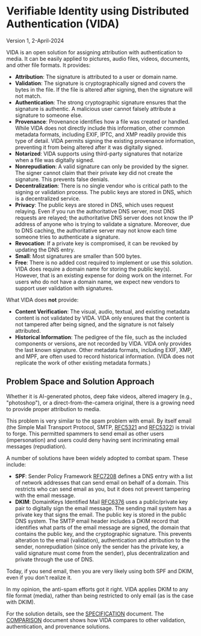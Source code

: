 # Verifiable Identity using Distributed Authentication (VIDA)
Version 1, 2-April-2024

VIDA is an open solution for assigning attribution with authentication to media. It can be easily applied to pictures, audio files, videos, documents, and other file formats. It provides:
- **Attribution**: The signature is attributed to a user or domain name.
- **Validation**: The signature is cryptographically signed and covers the bytes in the file. If the file is altered after signing, then the signature will not match.
- **Authentication**: The strong cryptographic signature ensures that the signature is authentic. A malicious user cannot falsely attribute a signature to someone else.
- **Provenance**: Provenance identifies how a file was created or handled. While VIDA does not directly include this information, other common metadata formats, including EXIF, IPTC, and XMP readily provide this type of detail. VIDA permits signing the existing provenance information, preventing it from being altered after it was digitally signed.
- **Notarized**: VIDA supports using third-party signatures that notarize when a file was digitally signed.
- **Nonrepudiation**: A valid signature can only be provided by the signer. The signer cannot claim that their private key did not create the signature. This prevents false denials.
- **Decentralization**: There is no single vendor who is critical path to the signing or validation process. The public keys are stored in DNS, which is a decentralized service.
- **Privacy**: The public keys are stored in DNS, which uses request relaying. Even if you run the authoritative DNS server, most DNS requests are relayed; the authoritative DNS server does not know the IP address of anyone who is trying to validate a signature. Moreover, due to DNS caching, the authoritative server may not know each time someone tries to authenticate a signature.
- **Revocation**: If a private key is compromised, it can be revoked by updating the DNS entry.
- **Small**: Most signatures are smaller than 500 bytes.
- **Free**: There is no added cost required to implement or use this solution. VIDA does require a domain name for storing the public key(s). However, that is an existing expense for doing work on the internet. For users who do not have a domain name, we expect new vendors to support user validation with signatures.

What VIDA does **not** provide:
- **Content Verification**: The visual, audio, textual, and existing metadata content is not validated by VIDA. VIDA only ensures that the content is not tampered after being signed, and the signature is not falsely attributed.
- **Historical Information**: The pedigree of the file, such as the included components or versions, are not recorded by VIDA. VIDA only provides the last known signature. Other metadata formats, including EXIF, XMP, and MPF, are often used to record historical information. (VIDA does not replicate the work of other existing metadata formats.)

## Problem Space and Solution Approach
Whether it is AI-generated photos, deep fake videos, altered imagery (e.g., "photoshop"), or a direct-from-the-camera original, there is a growing need to provide proper attribution to media.

This problem is very similar to the spam problem with email. By itself email (the Simple Mail Transport Protocol, SMTP, [RFC5321](https://datatracker.ietf.org/doc/html/rfc5321) and [RFC5322](https://datatracker.ietf.org/doc/html/rfc5322)) is trivial to forge. This permitted spammers to send email as other users (impersonation) and users could deny having sent incriminating email messages (repudiation).

A number of solutions have been widely adopted to combat spam. These include:
- **SPF**: Sender Policy Framework [RFC7208](https://datatracker.ietf.org/doc/html/rfc7208) defines a DNS entry with a list of network addresses that can send email on behalf of a domain. This restricts who can send email as you, but it does not prevent tampering with the email message.
- **DKIM**: DomainKeys Identified Mail [RFC6376](https://datatracker.ietf.org/doc/html/rfc6376) uses a public/private key pair to digitally sign the email message. The sending mail system has a private key that signs the email. The public key is stored in the public DNS system. The SMTP email header includes a DKIM record that identifies what parts of the email message are signed, the domain that contains the public key, and the cryptographic signature. This prevents alteration to the email (validation), authentication and attribution to the sender, nonrepudiation (since only the sender has the private key, a valid signature must come from the sender), plus decentralization and private through the use of DNS.

Today, if you send email, then you are very likely using both SPF and DKIM, even if you don't realize it.

In my opinion, the anti-spam efforts got it right. VIDA applies DKIM to any file format (media), rather than being restricted to only email (as is the case with DKIM).

For the solution details, see the [SPECIFICATION](/SPECIFICATION.md) document. The [COMPARISON](/COMPARISON.md) document shows how VIDA compares to other validation, authentication, and provenance solutions.

